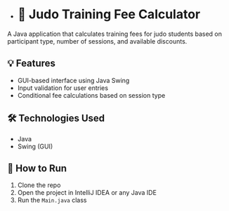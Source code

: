 - # 🥋 Judo Training Fee Calculator

A Java application that calculates training fees for judo students based on participant type, number of sessions, and available discounts.

## 💡 Features
- GUI-based interface using Java Swing
- Input validation for user entries
- Conditional fee calculations based on session type

## 🛠️ Technologies Used
- Java
- Swing (GUI)

## 📌 How to Run
1. Clone the repo
2. Open the project in IntelliJ IDEA or any Java IDE
3. Run the `Main.java` class
